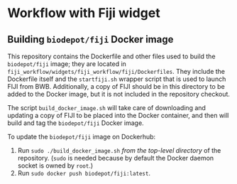 # Workflow with Fiji widget

## Building `biodepot/fiji` Docker image
This repository contains the Dockerfile and other files used to build
the `biodepot/fiji` image; they are located in
`fiji_workflow/widgets/fiji_workflow/fiji/Dockerfiles`. They include
the Dockerfile itself and the `startfiji.sh` wrapper script that is
used to launch FIJI from BWB. Additionally, a copy of FIJI should be
in this directory to be added to the Docker image, but it is not
included in the repository checkout.

The script `build_docker_image.sh` will take care of downloading and
updating a copy of FIJI to be placed into the Docker container, and
then will build and tag the `biodepot/fiji` Docker image.

To update the `biodepot/fiji` image on Dockerhub:
1. Run `sudo ./build_docker_image.sh` *from the top-level directory* of
   the repository. (`sudo` is needed because by default the Docker
   daemon socket is owned by `root`.)
2. Run `sudo docker push biodepot/fiji:latest`.
